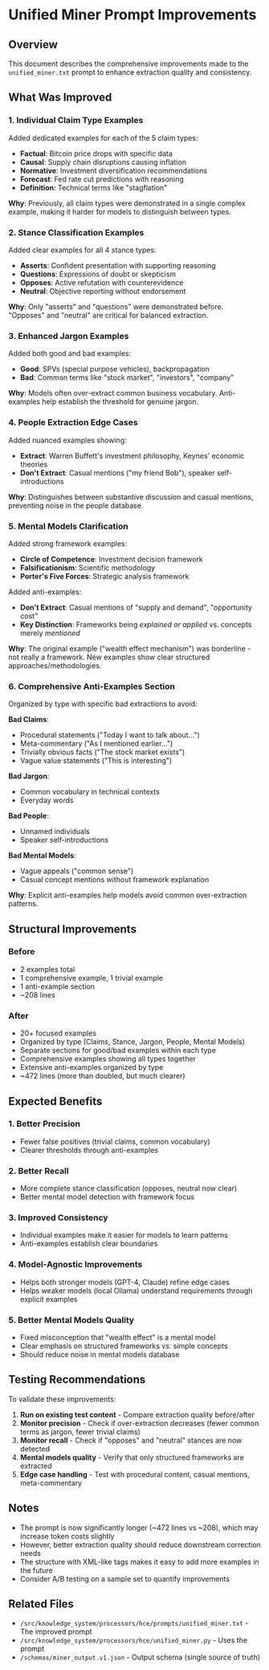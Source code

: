 # Unified Miner Prompt Improvements

## Overview
This document describes the comprehensive improvements made to the `unified_miner.txt` prompt to enhance extraction quality and consistency.

## What Was Improved

### 1. **Individual Claim Type Examples**
Added dedicated examples for each of the 5 claim types:
- **Factual**: Bitcoin price drops with specific data
- **Causal**: Supply chain disruptions causing inflation
- **Normative**: Investment diversification recommendations
- **Forecast**: Fed rate cut predictions with reasoning
- **Definition**: Technical terms like "stagflation"

**Why**: Previously, all claim types were demonstrated in a single complex example, making it harder for models to distinguish between types.

### 2. **Stance Classification Examples**
Added clear examples for all 4 stance types:
- **Asserts**: Confident presentation with supporting reasoning
- **Questions**: Expressions of doubt or skepticism
- **Opposes**: Active refutation with counterevidence
- **Neutral**: Objective reporting without endorsement

**Why**: Only "asserts" and "questions" were demonstrated before. "Opposes" and "neutral" are critical for balanced extraction.

### 3. **Enhanced Jargon Examples**
Added both good and bad examples:
- **Good**: SPVs (special purpose vehicles), backpropagation
- **Bad**: Common terms like "stock market", "investors", "company"

**Why**: Models often over-extract common business vocabulary. Anti-examples help establish the threshold for genuine jargon.

### 4. **People Extraction Edge Cases**
Added nuanced examples showing:
- **Extract**: Warren Buffett's investment philosophy, Keynes' economic theories
- **Don't Extract**: Casual mentions ("my friend Bob"), speaker self-introductions

**Why**: Distinguishes between substantive discussion and casual mentions, preventing noise in the people database.

### 5. **Mental Models Clarification**
Added strong framework examples:
- **Circle of Competence**: Investment decision framework
- **Falsificationism**: Scientific methodology
- **Porter's Five Forces**: Strategic analysis framework

Added anti-examples:
- **Don't Extract**: Casual mentions of "supply and demand", "opportunity cost"
- **Key Distinction**: Frameworks being *explained or applied* vs. concepts merely *mentioned*

**Why**: The original example ("wealth effect mechanism") was borderline - not really a framework. New examples show clear structured approaches/methodologies.

### 6. **Comprehensive Anti-Examples Section**
Organized by type with specific bad extractions to avoid:

**Bad Claims**:
- Procedural statements ("Today I want to talk about...")
- Meta-commentary ("As I mentioned earlier...")
- Trivially obvious facts ("The stock market exists")
- Vague value statements ("This is interesting")

**Bad Jargon**:
- Common vocabulary in technical contexts
- Everyday words

**Bad People**:
- Unnamed individuals
- Speaker self-introductions

**Bad Mental Models**:
- Vague appeals ("common sense")
- Casual concept mentions without framework explanation

**Why**: Explicit anti-examples help models avoid common over-extraction patterns.

## Structural Improvements

### Before
- 2 examples total
- 1 comprehensive example, 1 trivial example
- 1 anti-example section
- ~208 lines

### After
- 20+ focused examples
- Organized by type (Claims, Stance, Jargon, People, Mental Models)
- Separate sections for good/bad examples within each type
- Comprehensive examples showing all types together
- Extensive anti-examples organized by type
- ~472 lines (more than doubled, but much clearer)

## Expected Benefits

### 1. **Better Precision**
- Fewer false positives (trivial claims, common vocabulary)
- Clearer thresholds through anti-examples

### 2. **Better Recall**
- More complete stance classification (opposes, neutral now clear)
- Better mental model detection with framework focus

### 3. **Improved Consistency**
- Individual examples make it easier for models to learn patterns
- Anti-examples establish clear boundaries

### 4. **Model-Agnostic Improvements**
- Helps both stronger models (GPT-4, Claude) refine edge cases
- Helps weaker models (local Ollama) understand requirements through explicit examples

### 5. **Better Mental Models Quality**
- Fixed misconception that "wealth effect" is a mental model
- Clear emphasis on structured frameworks vs. simple concepts
- Should reduce noise in mental models database

## Testing Recommendations

To validate these improvements:

1. **Run on existing test content** - Compare extraction quality before/after
2. **Monitor precision** - Check if over-extraction decreases (fewer common terms as jargon, fewer trivial claims)
3. **Monitor recall** - Check if "opposes" and "neutral" stances are now detected
4. **Mental models quality** - Verify that only structured frameworks are extracted
5. **Edge case handling** - Test with procedural content, casual mentions, meta-commentary

## Notes

- The prompt is now significantly longer (~472 lines vs ~208), which may increase token costs slightly
- However, better extraction quality should reduce downstream correction needs
- The structure with XML-like tags makes it easy to add more examples in the future
- Consider A/B testing on a sample set to quantify improvements

## Related Files
- `/src/knowledge_system/processors/hce/prompts/unified_miner.txt` - The improved prompt
- `/src/knowledge_system/processors/hce/unified_miner.py` - Uses the prompt
- `/schemas/miner_output.v1.json` - Output schema (single source of truth)
